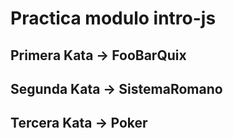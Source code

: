 # Practica modulo intro-js

## Primera Kata -> FooBarQuix

## Segunda Kata -> SistemaRomano

## Tercera Kata -> Poker
